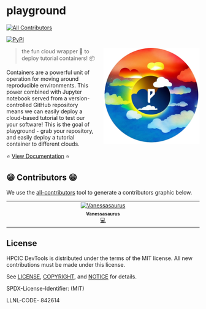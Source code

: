 # playground

<!-- ALL-CONTRIBUTORS-BADGE:START - Do not remove or modify this section -->
[![All Contributors](https://img.shields.io/badge/all_contributors-1-orange.svg?style=flat-square)](#contributors-)
<!-- ALL-CONTRIBUTORS-BADGE:END -->
[![PyPI](https://img.shields.io/pypi/v/playground-tutorials)](https://pypi.org/project/playground-tutorials/)

<a target="_blank" rel="noopener noreferrer" href="https://github.com/converged-computing/playground/blob/main/docs/img/logo.png">
    <img align="right" style="width: 250px; float: right; padding-left: 20px;" src="https://github.com/converged-computing/playground/raw/main/docs/img/logo.png" alt="Playground Logo">
</a>

> the fun cloud wrapper 🍬️ to deploy tutorial containers! 📦️

Containers are a powerful unit of operation for moving around reproducible environments.
This power combined with Jupyter notebook served from a version-controlled GitHub
repository means we can easily deploy a cloud-based tutorial to test our your software!
This is the goal of playground - grab your repository, and easily deploy a tutorial
container to different clouds.

⭐️ [View Documentation](https://converged-computing.github.io/playground) ⭐️

## 😁️ Contributors 😁️

We use the [all-contributors](https://github.com/all-contributors/all-contributors)
tool to generate a contributors graphic below.

<!-- ALL-CONTRIBUTORS-LIST:START - Do not remove or modify this section -->
<!-- prettier-ignore-start -->
<!-- markdownlint-disable -->
<table>
  <tbody>
    <tr>
      <td align="center" valign="top" width="14.28%"><a href="https://vsoch.github.io"><img src="https://avatars.githubusercontent.com/u/814322?v=4?s=100" width="100px;" alt="Vanessasaurus"/><br /><sub><b>Vanessasaurus</b></sub></a><br /><a href="https://github.com/converged-computing/playground/commits?author=vsoch" title="Code">💻</a></td>
    </tr>
  </tbody>
</table>

<!-- markdownlint-restore -->
<!-- prettier-ignore-end -->

<!-- ALL-CONTRIBUTORS-LIST:END -->

## License

HPCIC DevTools is distributed under the terms of the MIT license.
All new contributions must be made under this license.

See [LICENSE](https://github.com/converged-computing/playground/blob/main/LICENSE),
[COPYRIGHT](https://github.com/converged-computing/playground/blob/main/COPYRIGHT), and
[NOTICE](https://github.com/converged-computing/playground/blob/main/NOTICE) for details.

SPDX-License-Identifier: (MIT)

LLNL-CODE- 842614
